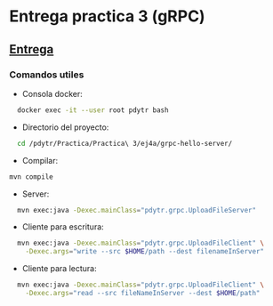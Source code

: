# Entrega practica 3 (gRPC)

## [Entrega](Practica3.pdf)

### Comandos utiles

- Consola docker: 
```sh
  docker exec -it --user root pdytr bash
```

- Directorio del proyecto: 
```sh
  cd /pdytr/Practica/Practica\ 3/ej4a/grpc-hello-server/
```

- Compilar: 
```sh
mvn compile
```

- Server: 
```sh
  mvn exec:java -Dexec.mainClass="pdytr.grpc.UploadFileServer"
```

- Cliente para escritura: 
```sh
  mvn exec:java -Dexec.mainClass="pdytr.grpc.UploadFileClient" \
    -Dexec.args="write --src $HOME/path --dest filenameInServer"
```

- Cliente para lectura: 
```sh
  mvn exec:java -Dexec.mainClass="pdytr.grpc.UploadFileClient" \
    -Dexec.args="read --src fileNameInServer --dest $HOME/path"
```
